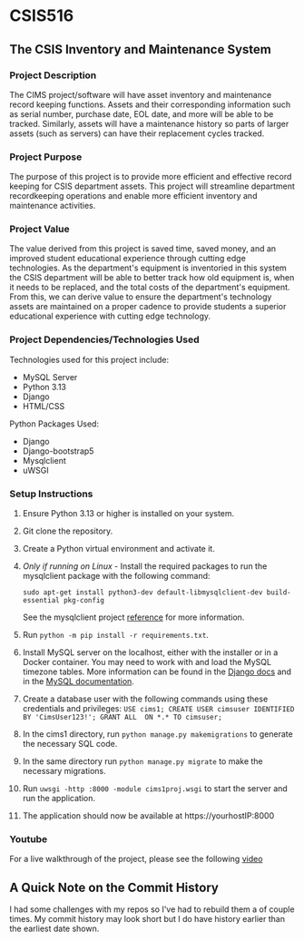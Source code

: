 # CSIS516
## The CSIS Inventory and Maintenance System

### Project Description
The CIMS project/software will have asset inventory and maintenance record keeping functions. Assets and their corresponding information such as serial number, purchase date, EOL date, and more will be able to be tracked. Similarly, assets will have a maintenance history so parts of larger assets (such as servers) can have their replacement cycles tracked. 

### Project Purpose
The purpose of this project is to provide more efficient and effective record keeping for CSIS department assets. This project will streamline department recordkeeping operations and enable more efficient inventory and maintenance activities.

### Project Value 
The value derived from this project is saved time, saved money, and an improved student educational experience through cutting edge technologies. As the department's equipment is inventoried in this system the CSIS department will be able to better track how old equipment is, when it needs to be replaced, and the total costs of the department's equipment. From this, we can derive value to ensure the department's technology assets are maintained on a proper cadence to provide students a superior educational experience with cutting edge technology.

### Project Dependencies/Technologies Used

Technologies used for this project include:
* MySQL Server
* Python 3.13
* Django
* HTML/CSS

Python Packages Used:
* Django
* Django-bootstrap5
* Mysqlclient
* uWSGI

### Setup Instructions

1. Ensure Python 3.13 or higher is installed on your system.

2. Git clone the repository.

3. Create a Python virtual environment and activate it.

4. *Only if running on Linux* - Install the required packages to run the mysqlclient package with the following command:

    `sudo apt-get install python3-dev default-libmysqlclient-dev build-essential pkg-config`
    
    See the mysqlclient project [reference](https://pypi.org/project/mysqlclient/) for more information.

5. Run `python -m pip install -r requirements.txt`.

6. Install MySQL server on the localhost, either with the installer or in a Docker container. You may need to work with and load the MySQL timezone tables. More information can be found in the [Django docs](https://docs.djangoproject.com/en/5.2/ref/databases/#time-zone-definitions) and in the [MySQL documentation](https://dev.mysql.com/doc/refman/8.4/en/mysql-tzinfo-to-sql.html).

7. Create a database user with the following commands using these credentials and privileges:
        ```
        USE cims1;
        CREATE USER cimsuser IDENTIFIED BY 'CimsUser123!';
        GRANT ALL 
        ON *.*
        TO cimsuser;
        ```

8. In the cims1 directory, run `python manage.py makemigrations` to generate the necessary SQL code.

9. In the same directory run `python manage.py migrate` to make the necessary migrations.

10. Run `uwsgi -http :8000 -module cims1proj.wsgi` to start the server and run the application.

11. The application should now be available at https://yourhostIP:8000

### Youtube

For a live walkthrough of the project, please see the following [video](https://youtu.be/jKo5FaNNaNw)

## A Quick Note on the Commit History
I had some challenges with my repos so I've had to rebuild them a of couple times. My commit history may look short but I do have history earlier than the earliest date shown.
